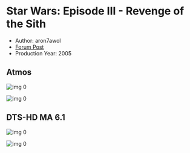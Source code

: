 # Star Wars: Episode III - Revenge of the Sith

* Author: aron7awol
* [Forum Post](https://www.avsforum.com/threads/bass-eq-for-filtered-movies.2995212/post-56904060)
* Production Year: 2005

## Atmos

![img 0](https://i.imgur.com/aTK2czc.jpg)

![img 0](https://i.imgur.com/1yPlvNX.png)

## DTS-HD MA 6.1

![img 0](https://i.imgur.com/O7ieAOk.jpg)

![img 0](https://i.imgur.com/Bhwde5f.jpg)

